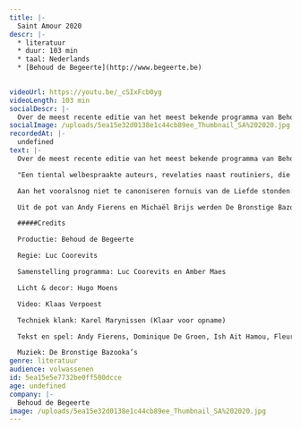 ```yaml
---
title: |-
  Saint Amour 2020
descr: |-
  * literatuur
  * duur: 103 min
  * taal: Nederlands
  * [Behoud de Begeerte](http://www.begeerte.be)

  ‍
videoUrl: https://youtu.be/_cSIxFcb0yg
videoLength: 103 min
socialDescr: |-
  Over de meest recente editie van het meest bekende programma van Behoud de Begeerte schreef Het Nieuwsblad: “De liefde is een huis met vele kamers en de 26ste editie van het valentijnsprogramma Saint Amour verkent ze allemaal”, en zo is het maar net. "Een tiental welbespraakte auteurs, revelaties naast routiniers, die broederlijk naast elkaar de liefde bezingen: daarvoor smelt zelfs de grootste cynicus." (De Standaard) Aan het vooralsnog niet te canoniseren fornuis van de Liefde stonden: Andy Fierens, Dominique De Groen, Ish Ait Hamou, Fleur Pierets, Gaea Schoeters, Roderik Six, Jeroen Theunissen en Dimitri Verhulst. Sven Speybrouck speelde maître d’hôtel. Uit de pot van Andy Fierens en Michaël Brijs werden De Bronstige Bazooka’s opgelepeld, een koor van kant en kanonnen.
socialImage: /uploads/5ea15e32d0138e1c44cb89ee_Thumbnail_SA%202020.jpg
recordedAt: |-
  undefined
text: |-
  Over de meest recente editie van het meest bekende programma van Behoud de Begeerte schreef Het Nieuwsblad:  “De liefde is een huis met vele kamers en de 26ste editie van het valentijnsprogramma Saint Amour verkent ze allemaal”, en zo is het maar net.

  "Een tiental welbespraakte auteurs, revelaties naast routiniers, die broederlijk naast elkaar de liefde bezingen: daarvoor smelt zelfs de grootste cynicus." (De Standaard)  

  Aan het vooralsnog niet te canoniseren fornuis van de Liefde stonden: Andy Fierens, Dominique De Groen, Ish Ait Hamou, Fleur Pierets, Gaea Schoeters, Roderik Six, Jeroen Theunissen en Dimitri Verhulst. Sven Speybrouck speelde maître d’hôtel.

  Uit de pot van Andy Fierens en Michaël Brijs werden De Bronstige Bazooka’s opgelepeld, een koor van kant en kanonnen.

  #####Credits

  Productie: Behoud de Begeerte

  Regie: Luc Coorevits

  Samenstelling programma: Luc Coorevits en Amber Maes

  Licht & decor: Hugo Moens

  Video: Klaas Verpoest

  Techniek klank: Karel Marynissen (Klaar voor opname)

  Tekst en spel: Andy Fierens, Dominique De Groen, Ish Ait Hamou, Fleur Pierets, Gaea Schoeters, Roderik Six, Jeroen Theunissen en Dimitri Verhulst.

  Muziek: De Bronstige Bazooka’s
genre: literatuur
audience: volwassenen
id: 5ea15e5e7732be0ff500dcce
age: undefined
company: |-
  Behoud de Begeerte
image: /uploads/5ea15e32d0138e1c44cb89ee_Thumbnail_SA%202020.jpg
---
```

